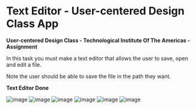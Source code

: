 # Text Editor - User-centered Design Class App

**User-centered Design Class - Technological Institute Of The Americas - Assignment**

In this task you must make a text editor that allows the user to save, open and edit a file.

Note the user should be able to save the file in the path they want.

**Text Editor Done**

![image](https://github.com/EmmanuelTechRD/TextEditorUCDClassApp/assets/67123788/719b538a-338f-4301-98a0-bbfacce6d1d8)
![image](https://github.com/EmmanuelTechRD/TextEditorUCDClassApp/assets/67123788/af8c4b08-49fd-45e8-8ab3-994fceb22016)
![image](https://github.com/EmmanuelTechRD/TextEditorUCDClassApp/assets/67123788/66f01bf4-5e5f-41a0-a78b-83af3c452dfe)
![image](https://github.com/EmmanuelTechRD/TextEditorUCDClassApp/assets/67123788/0c87c46f-e466-4bd5-84ef-2544fde6b7e1)
![image](https://github.com/EmmanuelTechRD/TextEditorUCDClassApp/assets/67123788/5a1a4687-8fd3-483d-a774-d0ce77c29266)
![image](https://github.com/EmmanuelTechRD/TextEditorUCDClassApp/assets/67123788/ae37d768-ede8-4cca-88c4-fb44f3ff625e)
